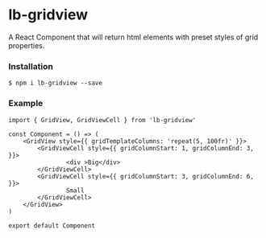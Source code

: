 # lb-gridview
A React Component that will return html elements with preset styles of grid properties.

### Installation
```
$ npm i lb-gridview --save
```

### Example
```
import { GridView, GridViewCell } from 'lb-gridview'

const Component = () => (
	<GridView style={{ gridTemplateColumns: 'repeat(5, 100fr)' }}>
		<GridViewCell style={{ gridColumnStart: 1, gridColumnEnd: 3, }}>
				<div >Big</div>
		</GridViewCell>
		<GridViewCell style={{ gridColumnStart: 3, gridColumnEnd: 6, }}>
				Small
		</GridViewCell>
	</GridView>
)

export default Component
```


